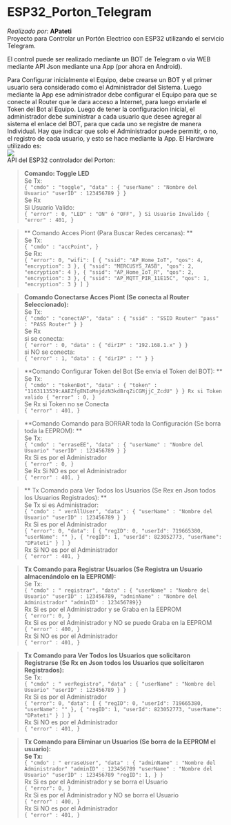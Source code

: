 # ESP32_Porton_Telegram
*Realizado por*: **APateti**<br>
Proyecto para Controlar un Portón Electrico con ESP32 utilizando el servicio Telegram.

El control puede ser realizado mediante un BOT de Telegram o via WEB mediante API Json mediante una App (por ahora en Android).

Para Configurar inicialmente el Equipo, debe crearse un BOT y el primer usuario sera considerado como el Administrador del Sistema. Luego mediante la App ese administrador debe configurar el Equipo para que se conecte al Router que le dara acceso a Internet, para luego enviarle el Token del Bot al Equipo. Luego de tener la configuracion inicial, el administrador debe suministrar a cada usuario que desee agregar al sistema el enlace del BOT, para que cada uno se registre de manera Individual. Hay que indicar que solo el Administrador puede permitir, o no, el registro de cada usuario, y esto se hace mediante la App.
El Hardware utilizado es:<br>
<img src="https://user-images.githubusercontent.com/50499248/113430498-4b2d9780-93a8-11eb-92f9-6c06a9d8ed46.jpg"><br>
API del ESP32 controlador del Porton:
> **Comando: <STRONG>Toggle LED</STRONG>**<br>
Se Tx:<br>
`{ "cmdo" : "toggle", "data" : { "userName" : "Nombre del Usuario" "userID" : 123456789 } }`<br>
Se Rx<br>
Si Usuario Valido:<br>
`{ "error" : 0, "LED" : "ON" ó "OFF", } Si Usuario Invalido { "error" : 401, }`<br>

>** Comando  Acces Piont (Para Buscar Redes cercanas): **<br>
Se Tx:<br>
`{ "cmdo" : "accPoint", } `<br>
Se Rx:<br>
`{ "error": 0, "wifi": [ { "ssid": "AP_Home_IoT", "qos": 4, "encryption": 3 }, { "ssid": "MERCUSYS_7A5B", "qos": 2, "encryption": 4 }, { "ssid": "AP_Home_IoT_R", "qos": 2, "encryption": 3 }, { "ssid": "AP_MQTT_PIR_11E15C", "qos": 1, "encryption": 3 } ] } `<br>

> **Comando Conectarse Acces Piont (Se conecta al Router Seleccionado):**<br>
Se Tx:<br>
`{ "cmdo" : "conectAP", "data" : { "ssid" : "SSID Router" "pass" : "PASS Router" } }`<br>
Se Rx <br>
si se conecta: <br>
`{ "error" : 0, "data" : { "dirIP" : "192.168.1.x" } }`<br>
si NO se conecta: <br>
`{ "error" : 1, "data" : { "dirIP" : "" } }`<br>

> **Comando Configurar Token del Bot (Se envia el Token del BOT): **<br>
Se Tx:<br>
`{ "cmdo" : "tokenBot", "data" : { "token" : "1163113539:AAEZfgENIoMnjdzN3kdBrqZiCGMjjC_ZcdU" } } Rx si Token valido { "error" : 0, }`<br>
Se Rx si Token no se Conecta<br>
`{ "error" : 401, }`<br>

> **Comando Comando para BORRAR toda la Configuración (Se borra toda la EEPROM): **<br>
Se Tx:<br>
`{ "cmdo" : "erraseEE", "data" : { "userName" : "Nombre del Usuario" "userID" : 123456789 } }`<br>
Rx Si es por el Administrador <br>
`{ "error" : 0, }`<br>
Se Rx Si NO es por el Administrador <br>
`{ "error" : 401, } `<br>

>** Tx Comando para Ver Todos los Usuarios (Se Rex en Json todos los Usuarios Registrados): **<br>
Se Tx si es Administrador:<br>
`{ "cmdo" : " verAllUser", "data" : { "userName" : "Nombre del Usuario" "userID" : 123456789 } } `<br>
Rx Si es por el Administrador <br>
`{ "error": 0, "data": [ { "regID": 0, "userId": 719665380, "userName": "" }, { "regID": 1, "userId": 823052773, "userName": "DPateti" } ] }`<br>
Rx Si NO es por el Administrador<br>
`{ "error" : 401, }`<br>

> **Tx Comando para Registrar Usuarios (Se Registra un Usuario almacenándolo en la EEPROM):** <br>
Se Tx:<br>
`{ "cmdo" : " registrar", "data" : { "userName" : "Nombre del Usuario" "userID" : 123456789, "adminName" : "Nombre del Administrador" "adminID" : 123456789}}`<br>
Rx Si es por el Administrador y se Graba en la EEPROM <br>
`{ "error": 0, }`<br>
Rx Si es por el Administrador y NO se puede Graba en la EEPROM<br>
`{ "error" : 400, }`<br>
Rx Si NO es por el Administrador<br>
`{ "error" : 401, }`<br>

> **Tx Comando para Ver Todos los Usuarios que solicitaron Registrarse (Se Rx en Json todos los Usuarios que solicitaron Registrados):**<br>
Se Tx:<br>
`{ "cmdo" : " verRegistro", "data" : { "userName" : "Nombre del Usuario" "userID" : 123456789 } }`<br>
Rx Si es por el Administrador<br>
`{ "error": 0, "data": [ { "regID": 0, "userId": 719665380, "userName": "" }, { "regID": 1, "userId": 823052773, "userName": "DPateti" } ] }`<br>
Rx Si NO es por el Administrador<br>
`{ "error" : 401, }`<br>

> **Tx Comando para Eliminar un Usuarios (Se borra de la EEPROM el usuario):<br>
Se Tx:**<br>
`{ "cmdo" : " erraseUser", "data" : { "adminName" : "Nombre del Administrador" "adminID" : 123456789 "userName" : "Nombre del Usuario" "userID" : 123456789 "regID": 1, } }`<br>
Rx Si es por el Administrador y se borra el Usuario<br>
`{ "error": 0, }`<br>
Rx Si es por el Administrador y NO se borra el Usuario<br>
`{ "error" : 400, }`<br>
Rx Si NO es por el Administrador<br>
`{ "error" : 401, }`<br>

